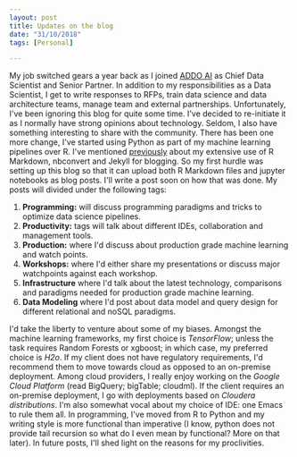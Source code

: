 ```yaml
---
layout: post
title: Updates on the blog
date: "31/10/2018"
tags: [Personal]

---
```


My job switched gears a year back as I joined [ADDO AI](http://addo.ai) as Chief Data Scientist and Senior Partner.  In addition to my responsibilities as a Data Scientist, I get to write responses to RFPs, train data science and data architecture teams, manage team and external partnerships. Unfortunately, I've been ignoring this blog for quite some time. 
I've decided to re-initiate it as I normally have strong opinions about technology. Seldom, I also have something interesting to share with the community. There has been one more change, I've started using Python as part of my machine learning pipelines over R. I've mentioned [previously](https://ahsanijaz.github.io/2015-01-04-first-post/) about my extensive use of R Markdown, nbconvert and Jekyll for blogging. So my first hurdle was setting up this blog so that it can upload both R Markdown files and jupyter notebooks as blog posts. I'll write a post soon on how that was done. 
My posts will divided under the following tags:

1. **Programming:** will discuss programming paradigms and tricks to optimize data science pipelines. 
2. **Productivity:** tags will talk about different IDEs, collaboration and management tools.
3. **Production:** where I'd discuss about production grade machine learning and watch points. 
4. **Workshops:** where I'd either share my presentations or discuss major watchpoints against each workshop. 
5. **Infrastructure** where I'd talk about the latest technology, comparisons and paradigms needed for production grade machine learning. 
6. **Data Modeling** where I'd post about data model and query design for different relational and noSQL paradigms.

I'd take the liberty to venture about some of my biases. Amongst the machine learning frameworks, my first choice is *TensorFlow*; unless the task requires Random Forests or xgboost; in which case, my preferred choice is *H2o*. If my client does not have regulatory requirements, I'd recommend them to move towards cloud as opposed to an on-premise deployment. Among cloud providers, I really enjoy working on the *Google Cloud Platform* (read BigQuery; bigTable; cloudml). If the client requires an on-premise deployment, I go with deployments based on *Cloudera distributions*. I'm also somewhat vocal about my choice of IDE: one Emacs to rule them all. In programming, I've moved from R to Python and my writing style is more functional than imperative (I know, python does not provide tail recursion so what do I even mean by functional? More on that later). In future posts, I'll shed light on the reasons for my proclivities. 
